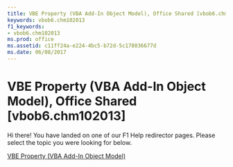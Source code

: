 ```yaml
---
title: VBE Property (VBA Add-In Object Model), Office Shared [vbob6.chm102013]
keywords: vbob6.chm102013
f1_keywords:
- vbob6.chm102013
ms.prod: office
ms.assetid: c11ff24a-e224-4bc5-b72d-5c178036677d
ms.date: 06/08/2017
---
```



# VBE Property (VBA Add-In Object Model), Office Shared [vbob6.chm102013]

Hi there! You have landed on one of our F1 Help redirector pages. Please select the topic you were looking for below.

[VBE Property (VBA Add-In Object Model)](http://msdn.microsoft.com/library/da3afc6a-7c41-7cf6-d47c-1472f3903aea%28Office.15%29.aspx)

